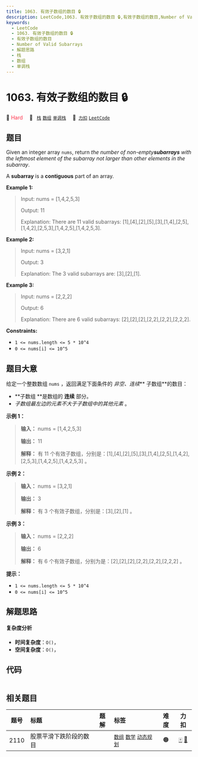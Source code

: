 ```yaml
---
title: 1063. 有效子数组的数目 🔒
description: LeetCode,1063. 有效子数组的数目 🔒,有效子数组的数目,Number of Valid Subarrays,解题思路,栈,数组,单调栈
keywords:
  - LeetCode
  - 1063. 有效子数组的数目 🔒
  - 有效子数组的数目
  - Number of Valid Subarrays
  - 解题思路
  - 栈
  - 数组
  - 单调栈
---
```


# 1063. 有效子数组的数目 🔒

🔴 <font color=#ff334b>Hard</font>&emsp; 🔖&ensp; [`栈`](/tag/stack.md) [`数组`](/tag/array.md) [`单调栈`](/tag/monotonic-stack.md)&emsp; 🔗&ensp;[`力扣`](https://leetcode.cn/problems/number-of-valid-subarrays) [`LeetCode`](https://leetcode.com/problems/number-of-valid-subarrays)

## 题目

Given an integer array `nums`, return _the number of non-empty**subarrays**
with the leftmost element of the subarray not larger than other elements in
the subarray_.

A **subarray** is a **contiguous** part of an array.



**Example 1:**

> Input: nums = [1,4,2,5,3]
> 
> Output: 11
> 
> Explanation: There are 11 valid subarrays: [1],[4],[2],[5],[3],[1,4],[2,5],[1,4,2],[2,5,3],[1,4,2,5],[1,4,2,5,3].

**Example 2:**

> Input: nums = [3,2,1]
> 
> Output: 3
> 
> Explanation: The 3 valid subarrays are: [3],[2],[1].

**Example 3:**

> Input: nums = [2,2,2]
> 
> Output: 6
> 
> Explanation: There are 6 valid subarrays: [2],[2],[2],[2,2],[2,2],[2,2,2].

**Constraints:**

  * `1 <= nums.length <= 5 * 10^4`
  * `0 <= nums[i] <= 10^5`


## 题目大意

给定一个整数数组 `nums` ，返回满足下面条件的 _非空、连续_**  子数组**的数目：

  * **子数组  **是数组的 **连续** 部分。
  * _子数组最左边的元素不大于子数组中的其他元素_  。



**示例 1：**

> 
> 
> 
> 
> 
> **输入：** nums = [1,4,2,5,3]
> 
> **输出：** 11
> 
> **解释：** 有 11 个有效子数组，分别是：[1],[4],[2],[5],[3],[1,4],[2,5],[1,4,2],[2,5,3],[1,4,2,5],[1,4,2,5,3] 。
> 
> 

**示例 2：**

> 
> 
> 
> 
> 
> **输入：** nums = [3,2,1]
> 
> **输出：** 3
> 
> **解释：** 有 3 个有效子数组，分别是：[3],[2],[1] 。
> 
> 

**示例 3：**

> 
> 
> 
> 
> 
> **输入：** nums = [2,2,2]
> 
> **输出：** 6
> 
> **解释：** 有 6 个有效子数组，分别为是：[2],[2],[2],[2,2],[2,2],[2,2,2] 。
> 
> 



**提示：**

  * `1 <= nums.length <= 5 * 10^4`
  * `0 <= nums[i] <= 10^5`


## 解题思路

#### 复杂度分析

- **时间复杂度**：`O()`，
- **空间复杂度**：`O()`，

## 代码

```javascript

```

## 相关题目

<!-- prettier-ignore -->
| 题号 | 标题 | 题解 | 标签 | 难度 | 力扣 |
| :------: | :------ | :------: | :------ | :------: | :------: |
| 2110 | 股票平滑下跌阶段的数目 |  |  [`数组`](/tag/array.md) [`数学`](/tag/math.md) [`动态规划`](/tag/dynamic-programming.md) | 🟠 | [🀄️](https://leetcode.cn/problems/number-of-smooth-descent-periods-of-a-stock) [🔗](https://leetcode.com/problems/number-of-smooth-descent-periods-of-a-stock) |